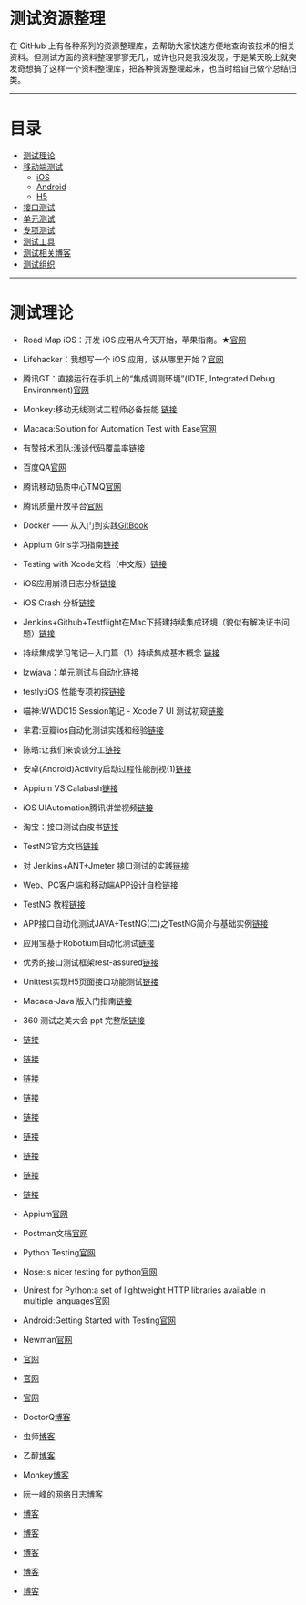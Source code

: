 # 测试资源整理

在 GitHub 上有各种系列的资源整理库，去帮助大家快速方便地查询该技术的相关资料。但测试方面的资料整理寥寥无几，或许也只是我没发现，于是某天晚上就突发奇想搞了这样一个资料整理库，把各种资源整理起来，也当时给自己做个总结归类。

***

# 目录

* [测试理论](#theory)
* [移动端测试](#mobile)
    * [iOS](#ios)
    * [Android](#android)
    * [H5](#h5)
* [接口测试](#api)
* [单元测试](#ut)
* [专项测试](#subject)
* [测试工具](#tools)
* [测试相关博客](#blog)
* [测试组织](#group)


***

# <a name="theory"></a>测试理论

*   Road Map iOS：开发 iOS 应用从今天开始，苹果指南。★[官网](https://developer.apple.com/library/prerelease/ios/referencelibrary/GettingStarted/DevelopiOSAppsSwift/)
*   Lifehacker：我想写一个 iOS 应用，该从哪里开始？[官网](http://lifehacker.com/i-want-to-write-ios-apps-where-do-i-start-1644802175)


*   腾讯GT：直接运行在手机上的“集成调测环境”(IDTE, Integrated Debug Environment)[官网](http://gt.tencent.com/index.html)

*   Monkey:移动无线测试工程师必备技能 [链接](https://testerhome.com/topics/3639)

*   Macaca:Solution for Automation Test with Ease[官网](https://macacajs.github.io/macaca/)
*   有赞技术团队:浅谈代码覆盖率[链接](http://tech.youzan.com/code-coverage/)
*   百度QA[官网](http://qa.baidu.com)
*   腾讯移动品质中心TMQ[官网](http://tmq.qq.com)
*   腾讯质量开放平台[官网](http://wetest.qq.com/lab/?from=content_testerhome)
*   Docker —— 从入门到实践[GitBook](https://yeasy.gitbooks.io/docker_practice/content/)

*   Appium Girls学习指南[链接](https://anikikun.gitbooks.io/appium-girls-tutorial/content/start_appium_server.html)
*   Testing with Xcode文档（中文版）[链接](http://www.cocoachina.com/ios/20140815/9389.html)
*   iOS应用崩溃日志分析[链接](http://www.cocoachina.com/industry/20130725/6677.html)
*   iOS Crash 分析[链接](http://prolove10.blog.163.com/blog/static/1384118432013516111354774)
*   Jenkins+Github+Testflight在Mac下搭建持续集成环境（貌似有解决证书问题）[链接](http://www.itiger.me/?p=30)
*   持续集成学习笔记－入门篇（1）持续集成基本概念 [链接](http://blog.csdn.net/leijiantian/article/details/7916483)
*   lzwjava：单元测试与自动化[链接](http://reviewcode.cn/video.html?videoId=2)
*   testly:iOS 性能专项初探[链接](https://testerhome.com/topics/2719)
*   喵神:WWDC15 Session笔记 - Xcode 7 UI 测试初窥[链接](https://onevcat.com/2015/09/ui-testing/)
*   芈君:豆瓣ios自动化测试实践和经验[链接](http://wenku.baidu.com/view/a513c2779b6648d7c1c746d3.html)
*   陈皓:让我们来谈谈分工[链接](http://coolshell.cn/articles/17295.html?from=timeline&isappinstalled=0)
*   安卓(Android)Activity启动过程性能剖视(1)[链接](http://www.rudy-yuan.net/archives/59/)
*   Appium VS Calabash[链接](http://elgris.github.io/blog/2_appium_vs_calabash/)
*   iOS UIAutomation腾讯讲堂视频[链接](https://ke.qq.com/user/tasks/index.html?cid=138216#tid=100155510&fr=2)
*   淘宝：接口测试白皮书[链接](http://www.ltesting.net/uploads/soft/testing_ziliao/testing_tutorial/Interface%20Test.pdf)
*   TestNG官方文档[链接](http://testng.org/doc/documentation-main.html)
*   对 Jenkins+ANT+Jmeter 接口测试的实践[链接](https://testerhome.com/topics/5262)
*   Web、PC客户端和移动端APP设计自检[链接](http://www.woshipm.com/pd/301795.html/comment-page-1)
*   TestNG 教程[链接](http://www.yiibai.com/testng/)
*   APP接口自动化测试JAVA+TestNG(二)之TestNG简介与基础实例[链接](http://www.cnblogs.com/findyou/p/5317156.html)
*   应用宝基于Robotium自动化测试[链接](http://tmq.qq.com/2016/05/robotium_for_app_test/)
*   优秀的接口测试框架rest-assured[链接](http://github.com/thanksdanny/rest-assured)
*   Unittest实现H5页面接口功能测试[链接](http://tmq.qq.com/2016/07/h5interfacetestwithunittest/)
*   Macaca-Java 版入门指南[链接](https://testerhome.com/topics/6431)
*   360 测试之美大会 ppt 完整版[链接](https://testerhome.com/topics/6653)
*   [链接]()
*   [链接]()
*   [链接]()
*   [链接]()
*   [链接]()
*   [链接]()
*   [链接]()
*   [链接]()
*   [链接]()



*   Appium[官网](http://appium.io)
*   Postman文档[官网](https://www.getpostman.com/docs/)
*   Python Testing[官网](http://pythontesting.net/start-here/)
*   Nose:is nicer testing for python[官网](https://nose.readthedocs.io/en/latest/)
*   Unirest for Python:a set of lightweight HTTP libraries available in multiple languages[官网](http://unirest.io/python.html)
*   Android:Getting Started with Testing[官网](https://developer.android.com/training/testing/start/index.html)
*   Newman[官网](https://github.com/postmanlabs/newman)
*   [官网]()
*   [官网]()
*   [官网]()




*   DoctorQ[博客](http://blog.csdn.net/itfootball)
*   虫师[博客](http://www.cnblogs.com/fnng/)
*   乙醇[博客](http://www.cnblogs.com/nbkhic/)
*   Monkey[博客](http://blog.sina.com.cn/u/1881320895)
*   阮一峰的网络日志[博客](http://www.ruanyifeng.com/blog/)
*   [博客]()
*   [博客]()
*   [博客]()
*   [博客]()
*   [博客]()

